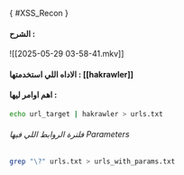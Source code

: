 { #XSS_Recon } 
#### الشرح :
![[2025-05-29 03-58-41.mkv]]

#### الاداه اللي استخدمتها : [[hakrawler]] 


#### اهم اوامر ليها :
```bash
echo url_target | hakrawler > urls.txt
```
###### فلترة الروابط اللي فيها Parameters
```bash
grep "\?" urls.txt > urls_with_params.txt
```